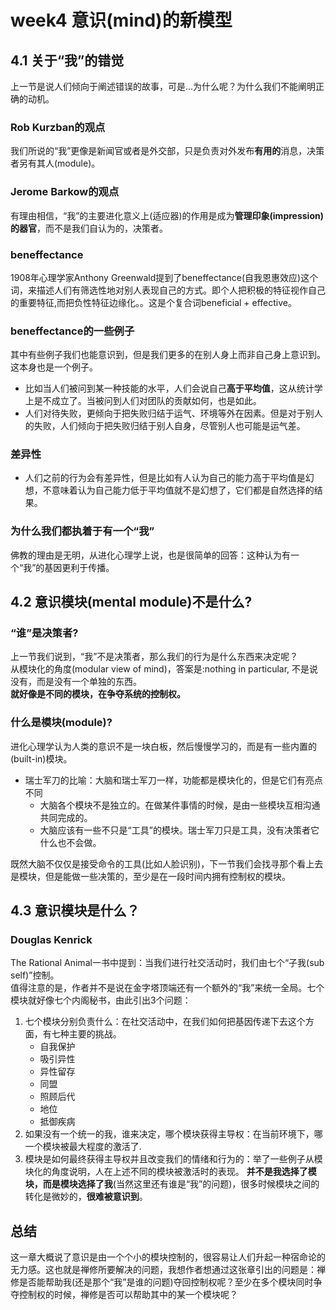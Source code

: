 # week4 意识(mind)的新模型

## 4.1 关于“我”的错觉
上一节是说人们倾向于阐述错误的故事，可是...为什么呢？为什么我们不能阐明正确的动机。

### Rob Kurzban的观点
我们所说的“我”更像是新闻官或者是外交部，只是负责对外发布**有用的**消息，决策者另有其人(module)。

### Jerome Barkow的观点
有理由相信，“我”的主要进化意义上(适应器)的作用是成为**管理印象(impression)的器官**，而不是我们自认为的，决策者。

### beneffectance
1908年心理学家Anthony Greenwald提到了beneffectance(自我恩惠效应)这个词，来描述人们有筛选性地对别人表现自己的方式。即个人把积极的特征视作自己的重要特征,而把负性特征边缘化。。这是个复合词beneficial +  effective。   
 
### beneffectance的一些例子
其中有些例子我们也能意识到，但是我们更多的在别人身上而非自己身上意识到。这本身也是一个例子。

+ 比如当人们被问到某一种技能的水平，人们会说自己**高于平均值**，这从统计学上是不成立了。当被问到人们对团队的贡献如何，也是如此。
+ 人们对待失败，更倾向于把失败归结于运气、环境等外在因素。但是对于别人的失败，人们倾向于把失败归结于别人自身，尽管别人也可能是运气差。

### 差异性
+ 人们之前的行为会有差异性，但是比如有人认为自己的能力高于平均值是幻想，不意味着认为自己能力低于平均值就不是幻想了，它们都是自然选择的结果。

### 为什么我们都执着于有一个“我”
佛教的理由是无明，从进化心理学上说，也是很简单的回答：这种认为有一个“我”的基因更利于传播。

## 4.2 意识模块(mental module)不是什么?

### “谁”是决策者?
上一节我们说到，“我”不是决策者，那么我们的行为是什么东西来决定呢？  
从模块化的角度(modular view of mind)，答案是:nothing in particular, 不是说没有，而是没有一个单独的东西。  
**就好像是不同的模块，在争夺系统的控制权。**

### 什么是模块(module)?
进化心理学认为人类的意识不是一块白板，然后慢慢学习的，而是有一些内置的(built-in)模块。   

+ 瑞士军刀的比喻：大脑和瑞士军刀一样，功能都是模块化的，但是它们有亮点不同
    + 大脑各个模块不是独立的。在做某件事情的时候，是由一些模块互相沟通共同完成的。
    + 大脑应该有一些不只是“工具”的模块。瑞士军刀只是工具，没有决策者它什么也不会做。

既然大脑不仅仅是接受命令的工具(比如人脸识别)，下一节我们会找寻那个看上去是模块，但是能做一些决策的，至少是在一段时间内拥有控制权的模块。

## 4.3 意识模块是什么？

### Douglas Kenrick
The Rational Animal一书中提到：当我们进行社交活动时，我们由七个“子我(sub self)”控制。  
值得注意的是，作者并不是说在金字塔顶端还有一个额外的“我”来统一全局。七个模块就好像七个内阁秘书，由此引出3个问题：

1. 七个模块分别负责什么：在社交活动中，在我们如何把基因传递下去这个方面，有七种主要的挑战。
    + 自我保护
    + 吸引异性
    + 异性留存
    + 同盟
    + 照顾后代
    + 地位
    + 抵御疾病
2. 如果没有一个统一的我，谁来决定，哪个模块获得主导权：在当前环境下，哪一个模块被最大程度的激活了.
3. 模块是如何最终获得主导权并且改变我们的情绪和行为的：举了一些例子从模块化的角度说明，人在上述不同的模块被激活时的表现。
**并不是我选择了模块，而是模块选择了我**(当然这里还有谁是“我”的问题)，很多时候模块之间的转化是微妙的，**很难被意识到**。

## 总结
这一章大概说了意识是由一个个小的模块控制的，很容易让人们升起一种宿命论的无力感。这也就是禅修所要解决的问题，我想作者想通过这张章引出的问题是：禅修是否能帮助我(还是那个“我”是谁的问题)夺回控制权呢？至少在多个模块同时争夺控制权的时候，禅修是否可以帮助其中的某一个模块呢？
